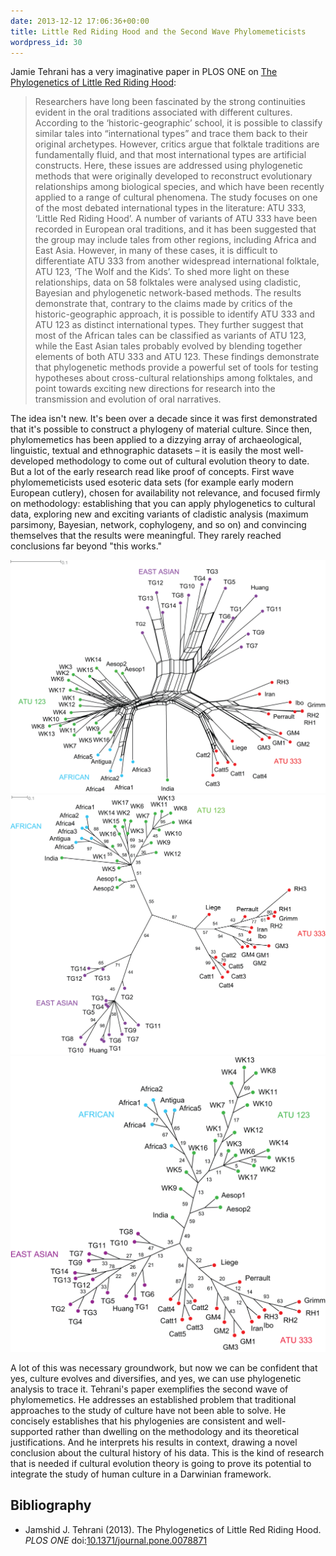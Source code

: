 ```yaml
---
date: 2013-12-12 17:06:36+00:00
title: Little Red Riding Hood and the Second Wave Phylomemeticists
wordpress_id: 30
---
```


Jamie Tehrani has a very imaginative paper in PLOS ONE on [The Phylogenetics of Little Red Riding Hood](http://www.plosone.org/article/info:doi/10.1371/journal.pone.0078871):

<!--more-->

> Researchers have long been fascinated by the strong continuities evident in the oral traditions associated with different cultures. According to the ‘historic-geographic’ school, it is possible to classify similar tales into “international types” and trace them back to their original archetypes. However, critics argue that folktale traditions are fundamentally fluid, and that most international types are artificial constructs. Here, these issues are addressed using phylogenetic methods that were originally developed to reconstruct evolutionary relationships among biological species, and which have been recently applied to a range of cultural phenomena. The study focuses on one of the most debated international types in the literature: ATU 333, ‘Little Red Riding Hood’. A number of variants of ATU 333 have been recorded in European oral traditions, and it has been suggested that the group may include tales from other regions, including Africa and East Asia. However, in many of these cases, it is difficult to differentiate ATU 333 from another widespread international folktale, ATU 123, ‘The Wolf and the Kids’. To shed more light on these relationships, data on 58 folktales were analysed using cladistic, Bayesian and phylogenetic network-based methods. The results demonstrate that, contrary to the claims made by critics of the historic-geographic approach, it is possible to identify ATU 333 and ATU 123 as distinct international types. They further suggest that most of the African tales can be classified as variants of ATU 123, while the East Asian tales probably evolved by blending together elements of both ATU 333 and ATU 123. These findings demonstrate that phylogenetic methods provide a powerful set of tools for testing hypotheses about cross-cultural relationships among folktales, and point towards exciting new directions for research into the transmission and evolution of oral narratives.


The idea isn't new. It's been over a decade since it was first demonstrated that it's possible to construct a phylogeny of material culture. Since then, phylomemetics has been applied to a dizzying array of archaeological, linguistic, textual and ethnographic datasets – it is easily the most well-developed methodology to come out of cultural evolution theory to date. But a lot of the early research read like proof of concepts. First wave phylomemeticists used esoteric data sets (for example early modern European cutlery), chosen for availability not relevance, and focused firmly on methodology: establishing that you can apply phylogenetics to cultural data, exploring new and exciting variants of cladistic analysis (maximum parsimony, Bayesian, network, cophylogeny, and so on) and convincing themselves that the results were meaningful. They rarely reached conclusions far beyond "this works."

![Phylogenetic network of Little Red Riding Hood (Tehrani 2013, fig. 4)](/blog/2013/12/little-red-riding-hood-and-the-second-wave-phylomemeticists/tehrani-2013-fig4.png)
![Bayesian tree of Little Red Riding Hood (Tehrani 2013, fig. 3)](/blog/2013/12/little-red-riding-hood-and-the-second-wave-phylomemeticists/tehrani-2013-fig3.png)
![Maximum parsimony tree of Little Red Riding Hood (Tehrani 2013, fig. 2)](/blog/2013/12/little-red-riding-hood-and-the-second-wave-phylomemeticists/tehrani-2013-fig2.png)

A lot of this was necessary groundwork, but now we can be confident that yes, culture evolves and diversifies, and yes, we can use phylogenetic analysis to trace it. Tehrani's paper exemplifies the second wave of phylomemetics. He addresses an established problem that traditional approaches to the study of culture have not been able to solve. He concisely establishes that his phylogenies are consistent and well-supported rather than dwelling on the methodology and its theoretical justifications. And he interprets his results in context, drawing a novel conclusion about the cultural history of his data. This is the kind of research that is needed if cultural evolution theory is going to prove its potential to integrate the study of human culture in a Darwinian framework.

## Bibliography

* Jamshid J. Tehrani (2013). The Phylogenetics of Little Red Riding Hood. *PLOS ONE* doi:[10.1371/journal.pone.0078871](http://dx.doi.org/10.1371/journal.pone.0078871)


